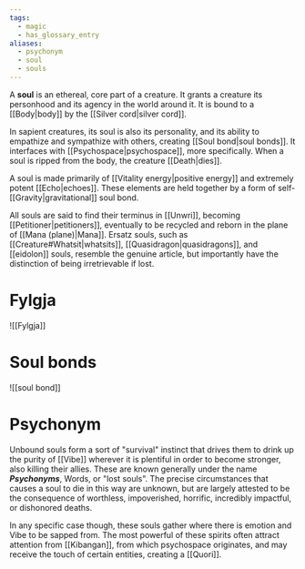 ```yaml
---
tags:
  - magic
  - has_glossary_entry
aliases:
  - psychonym
  - soul
  - souls
---
```

A **soul** is an ethereal, core part of a creature. It grants a creature its personhood and its agency in the world around it. It is bound to a [[Body|body]] by the [[Silver cord|silver cord]].

In sapient creatures, its soul is also its personality, and its ability to empathize and sympathize with others, creating [[Soul bond|soul bonds]]. It interfaces with [[Psychospace|psychospace]], more specifically. When a soul is ripped from the body, the creature [[Death|dies]]. 

A soul is made primarily of [[Vitality energy|positive energy]] and extremely potent [[Echo|echoes]]. These elements are held together by a form of self-[[Gravity|gravitational]] soul bond.

All souls are said to find their terminus in [[Unwri]], becoming [[Petitioner|petitioners]], eventually to be recycled and reborn in the plane of [[Mana (plane)|Mana]]. Ersatz souls, such as [[Creature#Whatsit|whatsits]], [[Quasidragon|quasidragons]], and [[eidolon]] souls, resemble the genuine article, but importantly have the distinction of being irretrievable if lost.

# Fylgja
![[Fylgja]]
# Soul bonds
![[soul bond]]


# Psychonym
Unbound souls form a sort of "survival" instinct that drives them to drink up the purity of [[Vibe]] wherever it is plentiful in order to become stronger, also killing their allies. These are known generally under the name ***Psychonyms***, Words, or "lost souls". The precise circumstances that causes a soul to die in this way are unknown, but are largely attested to be the consequence of worthless, impoverished, horrific, incredibly impactful, or dishonored deaths.
  
In any specific case though, these souls gather where there is emotion and Vibe to be sapped from. The most powerful of these spirits often attract attention from [[Kibangan]], from which psychospace originates, and may receive the touch of certain entities, creating a [[Quori]].


